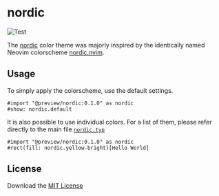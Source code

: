 # nordic
![Test](https://img.shields.io/github/actions/workflow/status/jonaspleyer/nordic-typst/test.yml?style=flat-square&label=Test)

The [nordic](https://github.com/jonaspleyer/nordic) color theme was majorly inspired by the
identically named Neovim colorscheme [nordic.nvim](https://github.com/AlexvZyl/nordic.nvim).

## Usage

To simply apply the colorscheme, use the default settings.
```typst
#import "@preview/nordic:0.1.0" as nordic
#show: nordic.default
```

It is also possible to use individual colors.
For a list of them, please refer directly to the main file
[`nordic.typ`](https://github.com/jonaspleyer/nordic-typst/blob/main/nordic.typ)

```typst
#import "@preview/nordic:0.1.0" as nordic
#rect(fill: nordic.yellow-bright)[Hello World]
```

## License
Download the [MIT License](https://www.mit.edu/~amini/LICENSE.md)

